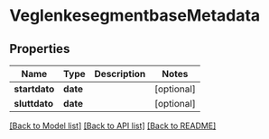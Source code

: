 # VeglenkesegmentbaseMetadata

## Properties
Name | Type | Description | Notes
------------ | ------------- | ------------- | -------------
**startdato** | **date** |  | [optional] 
**sluttdato** | **date** |  | [optional] 

[[Back to Model list]](../README.md#documentation-for-models) [[Back to API list]](../README.md#documentation-for-api-endpoints) [[Back to README]](../README.md)

